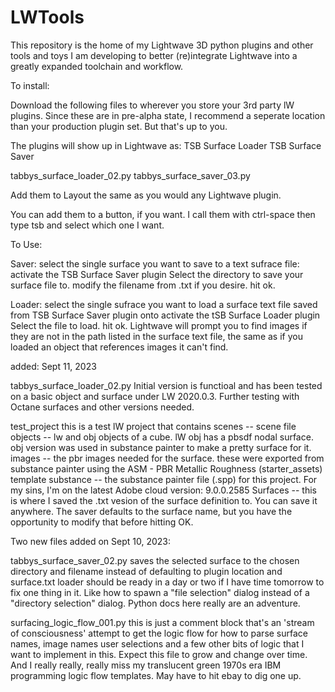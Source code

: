 # LWTools

This repository is the home of my Lightwave 3D python plugins and other tools and toys I am developing to better (re)integrate Lightwave into a greatly expanded toolchain and workflow.    

To install: 

Download the following files to wherever you store your 3rd party lW plugins.  Since these are in pre-alpha state, I recommend a seperate location than your production plugin set.  But that's up to you.  

  The plugins will show up in Lightwave as: 
    TSB Surface Loader 
    TSB Surface Saver 

tabbys_surface_loader_02.py 
tabbys_surface_saver_03.py

Add them to Layout the same as you would any Lightwave plugin.  

You can add them to a button, if you want.   I call them with  ctrl-space then type tsb and select which one I want.  

To Use:  

Saver: 
  select the single surface you want to save to a text sufrace file: 
  activate the TSB Surface Saver plugin
  Select the directory to save your surface file to.
  modify the filename from <selectedsurface>.txt if you desire. 
  hit ok. 

Loader:
  select the single sufrace you want to load a surface text file saved from TSB Surface Saver plugin onto
  activate the tSB Surface Loader plugin
  Select the file to load. 
  hit ok.
  Lightwave will prompt you to find images if they are not in the path listed in the surface text file, the same as if you loaded an object that
    references images it can't find.  
  


added: Sept 11, 2023

tabbys_surface_loader_02.py
  Initial version is functioal and has been tested on a basic object and surface under LW 2020.0.3.  Further testing with Octane surfaces and other versions needed. 

test_project 
  this is a test lW project that contains 
    scenes -- scene file 
    objects -- lw and obj objects of a cube.   lW obj has a pbsdf nodal surface.  obj version was used in substance painter to make a pretty surface for it.
    images -- the pbr images needed for the surface.  these were exported from substance painter using the ASM - PBR Metallic Roughness (starter_assets) template
    substance -- the substance painter file (.spp) for this project.  For my sins, I'm on the latest Adobe cloud version:  9.0.0.2585
    Surfaces -- this is where I saved the .txt vesion of the surface definition to.   You can save it anywhere.  The saver defaults to the surface name, but you 
                have the opportunity to modify that before hitting OK.  

Two new files added on Sept 10, 2023: 

tabbys_surface_saver_02.py
  saves the selected surface to the chosen directory and filename instead of defaulting to plugin location and surface.txt
  loader should be ready in a day or two if I have time tomorrow to fix one thing in it.  Like how to spawn a "file selection" dialog
  instead of a "directory selection" dialog.   Python docs here really are an adventure.  <grin>

surfacing_logic_flow_001.py
  this is just a comment block that's an 'stream of consciousness' attempt to get the logic flow for how to parse surface names, image names
  user selections and a few other bits of logic that I want to implement in this.   Expect this file to grow and change over time.  And I really
  really, really miss my translucent green 1970s era IBM programming logic flow templates.  May have to hit ebay to dig one up.   
